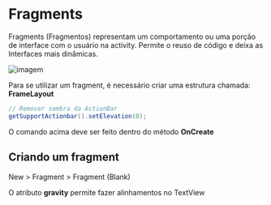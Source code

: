 # Fragments

Fragments (Fragmentos) representam um comportamento ou uma porção de interface com o usuário na activity. Permite o reuso de código e deixa as Interfaces mais dinâmicas.

![imagem](https://www.cdn.geeksforgeeks.org/wp-content/uploads/Fragments_android_1.jpg)


Para se utilizar um fragment, é necessário criar uma estrutura chamada: **FrameLayout**

~~~ java 
// Remover sombra da ActionBar
getSupportActionbar().setElevation(0);
~~~
O comando acima deve ser feito dentro do método **OnCreate**

## Criando um fragment

New > Fragment > Fragment (Blank)

O atributo **gravity** permite fazer alinhamentos no TextView

